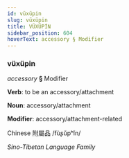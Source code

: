 ```yaml
---
id: vüxüpin
slug: vüxüpin
title: VÜXÜPİN
sidebar_position: 604
hoverText: accessory § Modifier
---
```


### vüxüpin

*accessory* **§** Modifier

**Verb**: to be an accessory/attachment

**Noun**: accessory/attachment

**Modifier**: accessory/attachment-related

Chinese 附屬品 /fùʂǔpʰǐn/

*Sino-Tibetan Language Family*